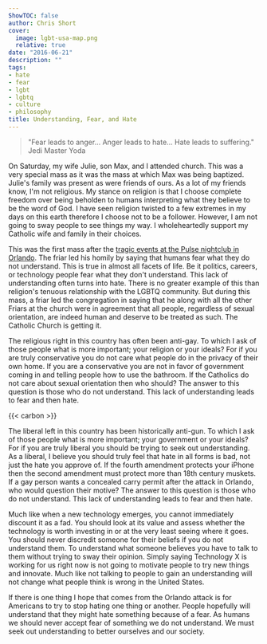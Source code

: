 ```yaml
---
ShowTOC: false
author: Chris Short
cover:
  image: lgbt-usa-map.png
  relative: true
date: "2016-06-21"
description: ""
tags:
- hate
- fear
- lgbt
- lgbtq
- culture
- philosophy
title: Understanding, Fear, and Hate
---
```


>"Fear leads to anger... Anger leads to hate... Hate leads to suffering."
Jedi Master Yoda

On Saturday, my wife Julie, son Max, and I attended church. This was a very special mass as it was the mass at which Max was being baptized. Julie's family was present as were friends of ours. As a lot of my friends know, I'm not religious. My stance on religion is that I choose complete freedom over being beholden to humans interpreting what they believe to be the word of God. I have seen religion twisted to a few extremes in my days on this earth therefore I choose not to be a follower. However, I am not going to sway people to see things my way. I wholeheartedly support my Catholic wife and family in their choices.


This was the first mass after the [tragic events at the Pulse nightclub in Orlando](https://en.wikipedia.org/wiki/2016_Orlando_nightclub_shooting). The friar led his homily by saying that humans fear what they do not understand. This is true in almost all facets of life. Be it politics, careers, or technology people fear what they don't understand. This lack of understanding often turns into hate. There is no greater example of this than religion's tenuous relationship with the LGBTQ community. But during this mass, a friar led the congregation in saying that he along with all the other Friars at the church were in agreement that all people, regardless of sexual orientation, are indeed human and deserve to be treated as such. The Catholic Church is getting it.

The religious right in this country has often been anti-gay. To which I ask of those people what is more important; your religion or your ideals? For if you are truly conservative you do not care what people do in the privacy of their own home. If you are a conservative you are not in favor of government coming in and telling people how to use the bathroom. If the Catholics do not care about sexual orientation then who should? The answer to this question is those who do not understand. This lack of understanding leads to fear and then hate.

{{< carbon >}}

The liberal left in this country has been historically anti-gun. To which I ask of those people what is more important; your government or your ideals? For if you are truly liberal you should be trying to seek out understanding. As a liberal, I believe you should truly feel that hate in all forms is bad, not just the hate you approve of. If the fourth amendment protects your iPhone then the second amendment must protect more than 18th century muskets. If a gay person wants a concealed carry permit after the attack in Orlando, who would question their motive? The answer to this question is those who do not understand. This lack of understanding leads to fear and then hate.

Much like when a new technology emerges, you cannot immediately discount it as a fad. You should look at its value and assess whether the technology is worth investing in or at the very least seeing where it goes. You should never discredit someone for their beliefs if you do not understand them. To understand what someone believes you have to talk to them without trying to sway their opinion. Simply saying Technology X is working for us right now is not going to motivate people to try new things and innovate. Much like not talking to people to gain an understanding will not change what people think is wrong in the United States.

If there is one thing I hope that comes from the Orlando attack is for Americans to try to stop hating one thing or another. People hopefully will understand that they might hate something because of a fear. As humans we should never accept fear of something we do not understand. We must seek out understanding to better ourselves and our society.
